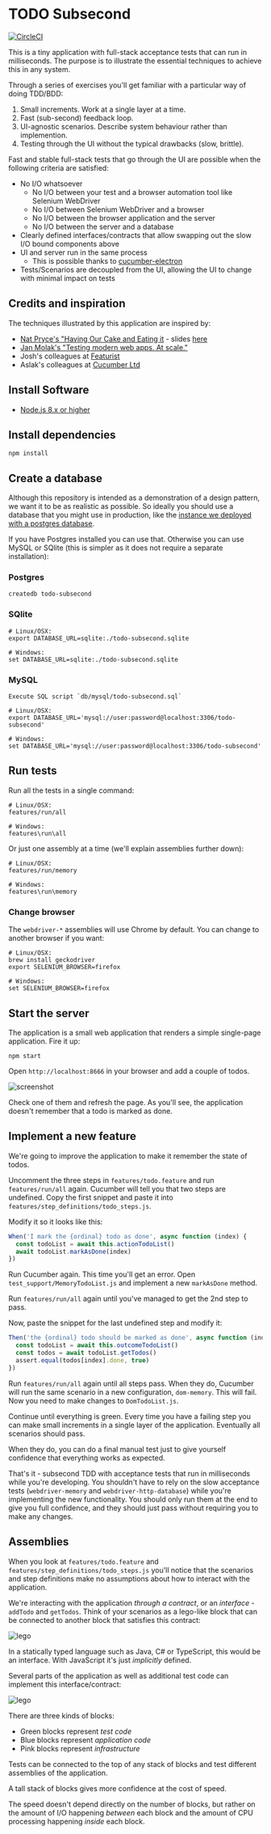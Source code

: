 # TODO Subsecond

[![CircleCI](https://circleci.com/gh/subsecondtdd/todo-subsecond.svg?style=svg)](https://circleci.com/gh/subsecondtdd/todo-subsecond)

This is a tiny application with full-stack acceptance tests that can run in milliseconds. The purpose is to illustrate
the essential techniques to achieve this in any system.

Through a series of exercises you'll get familiar with a particular way of doing TDD/BDD:

1. Small increments. Work at a single layer at a time.
2. Fast (sub-second) feedback loop.
3. UI-agnostic scenarios. Describe system behaviour rather than implemention.
4. Testing through the UI without the typical drawbacks (slow, brittle).

Fast and stable full-stack tests that go through the UI are possible when the following criteria are satisfied:

* No I/O whatsoever
  * No I/O between your test and a browser automation tool like Selenium WebDriver
  * No I/O between Selenium WebDriver and a browser
  * No I/O between the browser application and the server
  * No I/O between the server and a database
* Clearly defined interfaces/contracts that allow swapping out the slow I/O bound components above
* UI and server run in the same process
  * This is possible thanks to [cucumber-electron](https://github.com/cucumber/cucumber-electron)
* Tests/Scenarios are decoupled from the UI, allowing the UI to change with minimal impact on tests

## Credits and inspiration

The techniques illustrated by this application are inspired by:

* [Nat Pryce's "Having Our Cake and Eating it](https://youtu.be/Fk4rCn4YLLU) - slides [here](https://speakerdeck.com/npryce/having-our-cake-and-eating-it-1)
* [Jan Molak's "Testing modern web apps. At scale."](http://agileonthebeach.com/testing-modern-web-apps-scale-jan-molak-software-delivery-2017/)
* Josh's colleagues at [Featurist](https://www.featurist.co.uk/)
* Aslak's colleagues at [Cucumber Ltd](https://cucumber.io)

## Install Software

* [Node.js 8.x or higher](https://nodejs.org/en/download/current/)

## Install dependencies

    npm install

## Create a database

Although this repository is intended as a demonstration of a design pattern, we want it to be as realistic as possible. So ideally you should use a database that you might use in production, like the [instance we deployed with a postgres database](https://todo-subsecond.herokuapp.com).

If you have Postgres installed you can use that. Otherwise you can use MySQL or SQlite (this is simpler as it does not require a separate installation):

### Postgres

    createdb todo-subsecond

### SQlite

    # Linux/OSX:
    export DATABASE_URL=sqlite:./todo-subsecond.sqlite

    # Windows:
    set DATABASE_URL=sqlite:./todo-subsecond.sqlite

### MySQL

    Execute SQL script `db/mysql/todo-subsecond.sql`

    # Linux/OSX:
    export DATABASE_URL='mysql://user:password@localhost:3306/todo-subsecond'

    # Windows:
    set DATABASE_URL='mysql://user:password@localhost:3306/todo-subsecond'

## Run tests

Run all the tests in a single command:

    # Linux/OSX:
    features/run/all

    # Windows:
    features\run\all

Or just one assembly at a time (we'll explain assemblies further down):

    # Linux/OSX:
    features/run/memory

    # Windows:
    features\run\memory

### Change browser

The `webdriver-*` assemblies will use Chrome by default. You can change to another browser if you want:

    # Linux/OSX:
    brew install geckodriver
    export SELENIUM_BROWSER=firefox

    # Windows:
    set SELENIUM_BROWSER=firefox

## Start the server

The application is a small web application that renders a simple single-page application. Fire it up:

    npm start

Open `http://localhost:8666` in your browser and add a couple of todos.

![screenshot](docs/screenshot.png)

Check one of them and refresh the page. As you'll see, the application doesn't remember that a todo is marked as done.

## Implement a new feature

We're going to improve the application to make it remember the state of todos.

Uncomment the three steps in `features/todo.feature` and run `features/run/all` again. Cucumber will tell you that
two steps are undefined. Copy the first snippet and paste it into `features/step_definitions/todo_steps.js`.

Modify it so it looks like this:

```javascript
When('I mark the {ordinal} todo as done', async function (index) {
  const todoList = await this.actionTodoList()
  await todoList.markAsDone(index)
})
```

Run Cucumber again. This time you'll get an error. Open `test_support/MemoryTodoList.js` and implement a new
`markAsDone` method.

Run `features/run/all` again until you've managed to get the 2nd step to pass.

Now, paste the snippet for the last undefined step and modify it:

```javascript
Then('the {ordinal} todo should be marked as done', async function (index) {
  const todoList = await this.outcomeTodoList()
  const todos = await todoList.getTodos()
  assert.equal(todos[index].done, true)
})
```

Run `features/run/all` again until all steps pass. When they do, Cucumber will run the same scenario in a new configuration,
`dom-memory`. This will fail. Now you need to make changes to `DomTodoList.js`.

Continue until everything is green. Every time you have a failing step you can make small increments in a single layer
of the application. Eventually all scenarios should pass.

When they do, you can do a final manual test just to give yourself confidence that everything works as expected.

That's it - subsecond TDD with acceptance tests that run in milliseconds while you're developing. You shouldn't have to
rely on the slow acceptance tests (`webdriver-memory` and `webdriver-http-database`) while you're implementing the new
functionality. You should only run them at the end to give you full confidence, and they should just pass without
requiring you to make any changes.

## Assemblies

When you look at `features/todo.feature` and `features/step_definitions/todo_steps.js` you'll notice that the scenarios
and step definitions make no assumptions about how to interact with the application.

We're interacting with the application *through a contract*, or an *interface* - `addTodo` and `getTodos`. Think of your
scenarios as a lego-like block that can be connected to another block that satisfies this contract:

![lego](docs/test.png)

In a statically typed language such as Java, C# or TypeScript, this would be an interface. With JavaScript it's just
*implicitly* defined.

Several parts of the application as well as additional test code can implement this interface/contract:

![lego](docs/lego.png)

There are three kinds of blocks:

* Green blocks represent *test code*
* Blue blocks represent *application code*
* Pink blocks represent *infrastructure*

Tests can be connected to the top of any stack of blocks and test different assemblies
of the application.

A tall stack of blocks gives more confidence at the cost of speed.

The speed doesn't depend directly on the number of blocks, but rather on the
amount of I/O happening *between* each block and the amount of CPU processing
happening *inside* each block.
